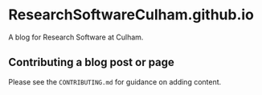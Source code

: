 # ResearchSoftwareCulham.github.io
A blog for Research Software at Culham.

## Contributing a blog post or page
Please see the `CONTRIBUTING.md` for guidance on adding content.